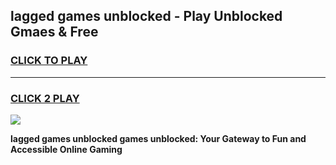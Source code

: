 
## lagged games unblocked - Play Unblocked Gmaes & Free
<h3>
<a href="https://premium.freeplayer.one?title=lagged_games_unblocked&ref=20F">CLICK TO PLAY</a></h3>
<hr>

<h3>
<a href="https://premium.freeplayer.one?title=lagged_games_unblocked&ref=20F">CLICK 2 PLAY</a>
  
</h3>

<a href="https://premium.freeplayer.one?title=lagged_games_unblocked&ref=20F/"><img src="https://clearcache.store/games.png"></a>


**lagged games unblocked games unblocked: Your Gateway to Fun and Accessible Online Gaming**

